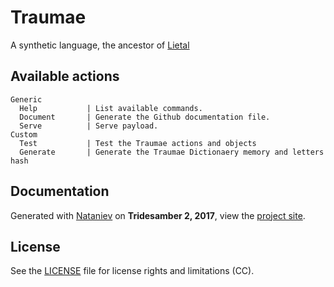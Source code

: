# Traumae
    
A synthetic language, the ancestor of [Lietal](wiki.xxiivv.com/lietal)

## Available actions

```
Generic
  Help           | List available commands.
  Document       | Generate the Github documentation file.
  Serve          | Serve payload.
Custom
  Test           | Test the Traumae actions and objects
  Generate       | Generate the Traumae Dictionaery memory and letters hash
```

## Documentation

Generated with [Nataniev](http://wiki.xxiivv.com/Nataniev) on **Tridesamber 2, 2017**, view the [project site](https://wiki.xxiivv.com/traumae).

## License

See the [LICENSE](https://github.com/neauoire/License/README.md) file for license rights and limitations (CC).
